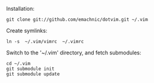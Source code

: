 Installation:

    git clone git://github.com/emachnic/dotvim.git ~/.vim

Create symlinks:

    ln -s  ~/.vim/vimrc  ~/.vimrc

Switch to the '~/.vim' directory, and fetch submodules:

    cd ~/.vim
    git submodule init
    git submodule update
